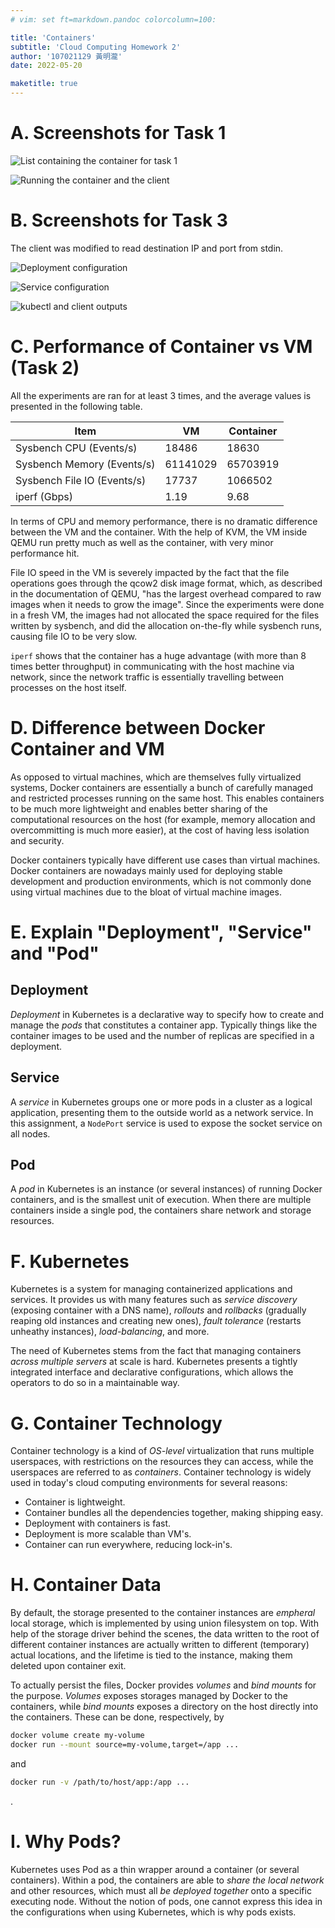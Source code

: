 ```yaml
---
# vim: set ft=markdown.pandoc colorcolumn=100:

title: 'Containers'
subtitle: 'Cloud Computing Homework 2'
author: '107021129 黃明瀧'
date: 2022-05-20

maketitle: true
---
```


# A. Screenshots for Task 1

![List containing the container for task 1](./images/docker-list.png)

![Running the container and the client](./images/hello.png)

# B. Screenshots for Task 3

The client was modified to read destination IP and port from stdin.

![Deployment configuration](./images/deployment.png)

![Service configuration](./images/service.png)

![`kubectl` and client outputs](./images/misc.png)

# C. Performance of Container vs VM (Task 2)

All the experiments are ran for at least 3 times,
and the average values is presented in the following table.

| Item | VM | Container |
|------|----|-----------|
| Sysbench CPU (Events/s)| 18486 | 18630 |
| Sysbench Memory (Events/s) | 61141029 | 65703919 |
| Sysbench File IO (Events/s) | 17737 | 1066502 |
| iperf (Gbps) | 1.19 | 9.68 |

In terms of CPU and memory performance,
there is no dramatic difference between the VM and the container.
With the help of KVM, the VM inside QEMU run pretty much as well as the container,
with very minor performance hit.

File IO speed in the VM is severely impacted by the fact that the file operations goes through the qcow2 disk image format,
which,
as described in the documentation of QEMU,
"has the largest overhead compared to raw images when it needs to grow the image".
Since the experiments were done in a fresh VM,
the images had not allocated the space required for the files written by sysbench,
and did the allocation on-the-fly while sysbench runs,
causing file IO to be very slow.

`iperf` shows that the container has a huge advantage (with more than 8 times better throughput) in communicating with the host machine via network,
since the network traffic is essentially travelling between processes on the host itself.

# D. Difference between Docker Container and VM

As opposed to virtual machines, which are themselves fully virtualized systems,
Docker containers are essentially a bunch of carefully managed and restricted processes
running on the same host.
This enables containers to be much more lightweight
and enables better sharing of the computational resources on the host
(for example, memory allocation and overcommitting is much more easier),
at the cost of having less isolation and security.

Docker containers typically have different use cases than virtual machines.
Docker containers are nowadays mainly used for deploying stable development and production environments,
which is not commonly done using virtual machines due to the bloat of virtual machine images.

# E. Explain "Deployment", "Service" and "Pod"

## Deployment

*Deployment* in Kubernetes is a declarative way to specify how to create and manage the *pods*
that constitutes a container app.
Typically things like the container images to be used
and the number of replicas are specified in a deployment.

## Service

A *service* in Kubernetes groups one or more pods in a cluster as a logical application,
presenting them to the outside world as a network service.
In this assignment, a `NodePort` service is used to expose the socket service on all nodes.

## Pod

A *pod* in Kubernetes is an instance (or several instances) of running Docker containers,
and is the smallest unit of execution.
When there are multiple containers inside a single pod,
the containers share network and storage resources.

# F. Kubernetes

Kubernetes is a system for managing containerized applications and services.
It provides us with many features such as *service discovery* (exposing container with a DNS name),
*rollouts* and *rollbacks* (gradually reaping old instances and creating new ones),
*fault tolerance* (restarts unheathy instances),
*load-balancing*, and more.

The need of Kubernetes stems from the fact that managing containers *across multiple servers* at scale is hard.
Kubernetes presents a tightly integrated interface and declarative configurations,
which allows the operators to do so in a maintainable way.

# G. Container Technology

Container technology is a kind of *OS-level* virtualization that runs multiple userspaces,
with restrictions on the resources they can access,
while the userspaces are referred to as *containers*.
Container technology is widely used in today's cloud computing environments for several reasons:

- Container is lightweight.
- Container bundles all the dependencies together, making shipping easy.
- Deployment with containers is fast.
- Deployment is more scalable than VM's.
- Container can run everywhere, reducing lock-in's.

# H. Container Data

By default, the storage presented to the container instances are *empheral* local storage,
which is implemented by using union filesystem on top.
With help of the storage driver behind the scenes,
the data written to the root of different container instances are actually written to different (temporary) actual locations,
and the lifetime is tied to the instance,
making them deleted upon container exit.

To actually persist the files, Docker provides *volumes* and *bind mounts* for the purpose.
*Volumes* exposes storages managed by Docker to the containers,
while *bind mounts* exposes a directory on the host directly into the containers.
These can be done, respectively, by

```sh
docker volume create my-volume
docker run --mount source=my-volume,target=/app ...
```

and

```sh
docker run -v /path/to/host/app:/app ...
```

.

# I. Why Pods?

Kubernetes uses Pod as a thin wrapper around a container (or several containers).
Within a pod, the containers are able to *share the local network* and other resources,
which must all *be deployed together* onto a specific executing node.
Without the notion of pods, one cannot express this idea in the configurations when using Kubernetes,
which is why pods exists.
